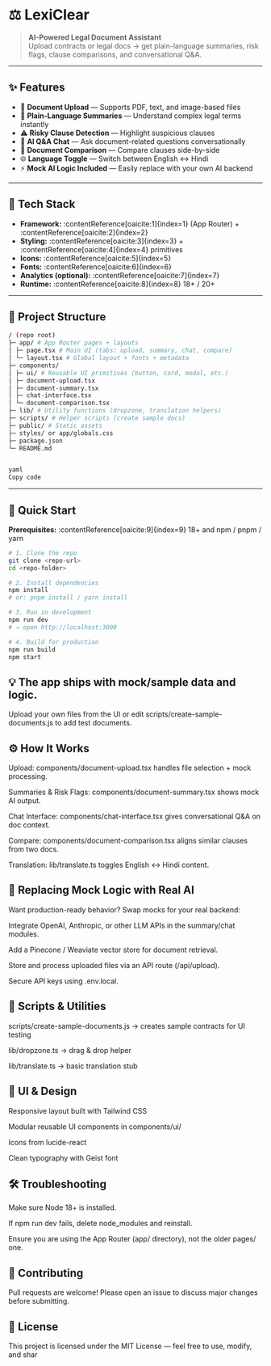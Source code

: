 # ⚖️ LexiClear

> **AI-Powered Legal Document Assistant**  
> Upload contracts or legal docs → get plain-language summaries, risk flags, clause comparisons, and conversational Q&A.

---

## ✨ Features

- 📄 **Document Upload** — Supports PDF, text, and image-based files
- 📝 **Plain-Language Summaries** — Understand complex legal terms instantly
- ⚠️ **Risky Clause Detection** — Highlight suspicious clauses
- 💬 **AI Q&A Chat** — Ask document-related questions conversationally
- 📑 **Document Comparison** — Compare clauses side-by-side
- 🌐 **Language Toggle** — Switch between English ↔ Hindi
- ⚡ **Mock AI Logic Included** — Easily replace with your own AI backend

---

## 🧠 Tech Stack

- **Framework:** :contentReference[oaicite:1]{index=1} (App Router) + :contentReference[oaicite:2]{index=2}  
- **Styling:** :contentReference[oaicite:3]{index=3} + :contentReference[oaicite:4]{index=4} primitives  
- **Icons:** :contentReference[oaicite:5]{index=5}  
- **Fonts:** :contentReference[oaicite:6]{index=6}  
- **Analytics (optional):** :contentReference[oaicite:7]{index=7}  
- **Runtime:** :contentReference[oaicite:8]{index=8} 18+ / 20+

---

## 📁 Project Structure
```bash
/ (repo root)
├─ app/ # App Router pages + layouts
│ ├─ page.tsx # Main UI (tabs: upload, summary, chat, compare)
│ └─ layout.tsx # Global layout + fonts + metadata
├─ components/
│ ├─ ui/ # Reusable UI primitives (button, card, modal, etc.)
│ ├─ document-upload.tsx
│ ├─ document-summary.tsx
│ ├─ chat-interface.tsx
│ └─ document-comparison.tsx
├─ lib/ # Utility functions (dropzone, translation helpers)
├─ scripts/ # Helper scripts (create sample docs)
├─ public/ # Static assets
├─ styles/ or app/globals.css
├─ package.json
└─ README.md


yaml
Copy code
```
---

## 🚀 Quick Start

**Prerequisites:** :contentReference[oaicite:9]{index=9} 18+ and npm / pnpm / yarn

```bash
# 1. Clone the repo
git clone <repo-url>
cd <repo-folder>

# 2. Install dependencies
npm install
# or: pnpm install / yarn install

# 3. Run in development
npm run dev
# → open http://localhost:3000

# 4. Build for production
npm run build
npm start
```

## 💡 The app ships with mock/sample data and logic.
Upload your own files from the UI or edit scripts/create-sample-documents.js to add test documents.

## ⚙️ How It Works
Upload: components/document-upload.tsx handles file selection + mock processing.

Summaries & Risk Flags: components/document-summary.tsx shows mock AI output.

Chat Interface: components/chat-interface.tsx gives conversational Q&A on doc context.

Compare: components/document-comparison.tsx aligns similar clauses from two docs.

Translation: lib/translate.ts toggles English ↔ Hindi content.

## 🧩 Replacing Mock Logic with Real AI
Want production-ready behavior? Swap mocks for your real backend:

Integrate OpenAI, Anthropic, or other LLM APIs in the summary/chat modules.

Add a Pinecone / Weaviate vector store for document retrieval.

Store and process uploaded files via an API route (/api/upload).

Secure API keys using .env.local.

## 🧪 Scripts & Utilities
scripts/create-sample-documents.js → creates sample contracts for UI testing

lib/dropzone.ts → drag & drop helper

lib/translate.ts → basic translation stub

## 🎨 UI & Design
Responsive layout built with Tailwind CSS

Modular reusable UI components in components/ui/

Icons from lucide-react

Clean typography with Geist font

## 🛠 Troubleshooting
Make sure Node 18+ is installed.

If npm run dev fails, delete node_modules and reinstall.

Ensure you are using the App Router (app/ directory), not the older pages/ one.

## 🤝 Contributing
Pull requests are welcome!
Please open an issue to discuss major changes before submitting.

## 📜 License
This project is licensed under the MIT License — feel free to use, modify, and shar

